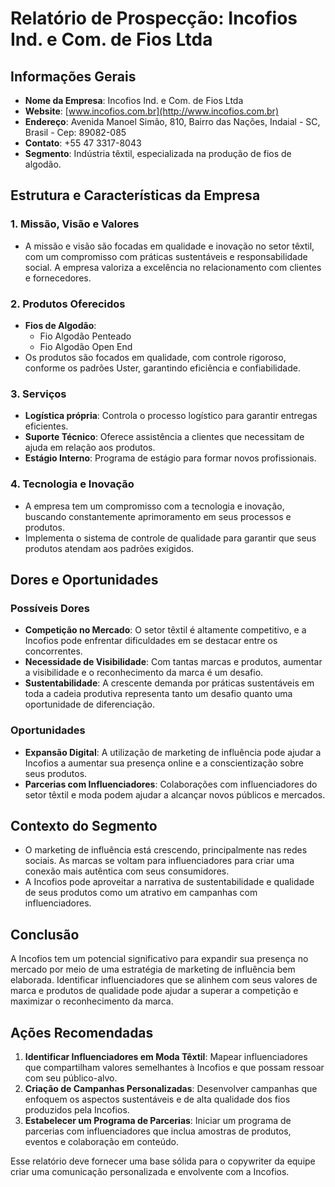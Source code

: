 # Relatório de Prospecção: Incofios Ind. e Com. de Fios Ltda

## Informações Gerais
- **Nome da Empresa**: Incofios Ind. e Com. de Fios Ltda
- **Website**: [www.incofios.com.br](http://www.incofios.com.br)
- **Endereço**: Avenida Manoel Simão, 810, Bairro das Nações, Indaial - SC, Brasil - Cep: 89082-085
- **Contato**: +55 47 3317-8043
- **Segmento**: Indústria têxtil, especializada na produção de fios de algodão.

## Estrutura e Características da Empresa
### 1. **Missão, Visão e Valores**
- A missão e visão são focadas em qualidade e inovação no setor têxtil, com um compromisso com práticas sustentáveis e responsabilidade social. A empresa valoriza a excelência no relacionamento com clientes e fornecedores.

### 2. **Produtos Oferecidos**
- **Fios de Algodão**: 
  - Fio Algodão Penteado
  - Fio Algodão Open End
- Os produtos são focados em qualidade, com controle rigoroso, conforme os padrões Uster, garantindo eficiência e confiabilidade.

### 3. **Serviços**
- **Logística própria**: Controla o processo logístico para garantir entregas eficientes.
- **Suporte Técnico**: Oferece assistência a clientes que necessitam de ajuda em relação aos produtos.
- **Estágio Interno**: Programa de estágio para formar novos profissionais.

### 4. **Tecnologia e Inovação**
- A empresa tem um compromisso com a tecnologia e inovação, buscando constantemente aprimoramento em seus processos e produtos.
- Implementa o sistema de controle de qualidade para garantir que seus produtos atendam aos padrões exigidos.

## Dores e Oportunidades
### Possíveis Dores
- **Competição no Mercado**: O setor têxtil é altamente competitivo, e a Incofios pode enfrentar dificuldades em se destacar entre os concorrentes.
- **Necessidade de Visibilidade**: Com tantas marcas e produtos, aumentar a visibilidade e o reconhecimento da marca é um desafio.
- **Sustentabilidade**: A crescente demanda por práticas sustentáveis em toda a cadeia produtiva representa tanto um desafio quanto uma oportunidade de diferenciação.
  
### Oportunidades
- **Expansão Digital**: A utilização de marketing de influência pode ajudar a Incofios a aumentar sua presença online e a conscientização sobre seus produtos.
- **Parcerias com Influenciadores**: Colaborações com influenciadores do setor têxtil e moda podem ajudar a alcançar novos públicos e mercados.

## Contexto do Segmento
- O marketing de influência está crescendo, principalmente nas redes sociais. As marcas se voltam para influenciadores para criar uma conexão mais autêntica com seus consumidores.
- A Incofios pode aproveitar a narrativa de sustentabilidade e qualidade de seus produtos como um atrativo em campanhas com influenciadores.
  
## Conclusão
A Incofios tem um potencial significativo para expandir sua presença no mercado por meio de uma estratégia de marketing de influência bem elaborada. Identificar influenciadores que se alinhem com seus valores de marca e produtos de qualidade pode ajudar a superar a competição e maximizar o reconhecimento da marca.

## Ações Recomendadas
1. **Identificar Influenciadores em Moda Têxtil**: Mapear influenciadores que compartilham valores semelhantes à Incofios e que possam ressoar com seu público-alvo.
2. **Criação de Campanhas Personalizadas**: Desenvolver campanhas que enfoquem os aspectos sustentáveis e de alta qualidade dos fios produzidos pela Incofios.
3. **Estabelecer um Programa de Parcerias**: Iniciar um programa de parcerias com influenciadores que inclua amostras de produtos, eventos e colaboração em conteúdo.

Esse relatório deve fornecer uma base sólida para o copywriter da equipe criar uma comunicação personalizada e envolvente com a Incofios.
